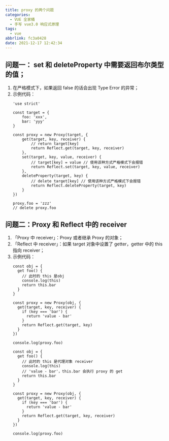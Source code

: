 ```yaml
---
title: proxy 的两个问题
categories:
  - VUE 全家桶
  - 手写 vue3.0 响应式原理
tags:
  - vue
abbrlink: fc3a0428
date: 2021-12-17 12:42:34
---
```


## 问题一： set 和 deleteProperty 中需要返回布尔类型的值；
1. 在严格模式下，如果返回 false 的话会出现 Type Error 的异常；
2. 示例代码：
    ```JS
    'use strict'
    
    const target = {
        foo: 'xxx',
        bar: 'yyy'
    }
    
    const proxy = new Proxy(target, {
        get(target, key, receiver) {
            // return target[key]
            return Reflect.get(target, key, receiver)
        },
        set(target, key, value, receiver) {
            // target[key] = value // 使用该种方式严格模式下会报错
            return Reflect.set(target, key, value, receiver)
        },
        deleteProperty(target, key) {
            // delete target[key] // 使用该种方式严格模式下会报错
            return Reflect.deleteProperty(target, key)
        }
    })
    
    proxy.foo = 'zzz'
    // delete proxy.foo
    ```

## 问题二：Proxy 和 Reflect 中的 receiver
1. 「Proxy 中 receiver」：Proxy 或者继承 Proxy 的对象；
2. 「Reflect 中 receiver」：如果 target 对象中设置了 getter，getter 中的 this 指向 receiver；
3. 示例代码：
    ```JS
    const obj = {
      get foo() {
        // 此时的 this 是obj
        console.log(this)
        return this.bar
      }
    }

    const proxy = new Proxy(obj, {
      get(target, key, receiver) {
        if (key === 'bar') {
          return 'value - bar'
        }
        return Reflect.get(target, key)
      }
    })

    console.log(proxy.foo)
    ```
    ```JS
    const obj = {
      get foo() {
        // 此时的 this 是代理对象 receiver
        console.log(this)
        // 'value - bar'，this.bar 会执行 proxy 的 get
        return this.bar
      }
    }

    const proxy = new Proxy(obj, {
      get(target, key, receiver) {
        if (key === 'bar') {
          return 'value - bar'
        }
        return Reflect.get(target, key, receiver)
      }
    })

    console.log(proxy.foo)
    ```